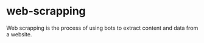 # web-scrapping
Web scrapping is the process of using bots to extract content and data from a website.
